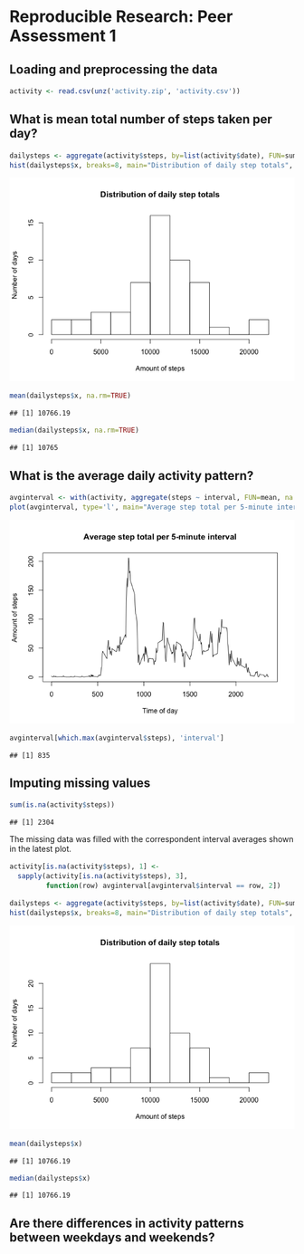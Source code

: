 # Reproducible Research: Peer Assessment 1


## Loading and preprocessing the data

```r
activity <- read.csv(unz('activity.zip', 'activity.csv'))
```



## What is mean total number of steps taken per day?

```r
dailysteps <- aggregate(activity$steps, by=list(activity$date), FUN=sum)
hist(dailysteps$x, breaks=8, main="Distribution of daily step totals", xlab="Amount of steps", ylab="Number of days")
```

![](PA1_template_files/figure-html/unnamed-chunk-2-1.png) 

```r
mean(dailysteps$x, na.rm=TRUE)
```

```
## [1] 10766.19
```

```r
median(dailysteps$x, na.rm=TRUE)
```

```
## [1] 10765
```



## What is the average daily activity pattern?

```r
avginterval <- with(activity, aggregate(steps ~ interval, FUN=mean, na.rm=TRUE))
plot(avginterval, type='l', main="Average step total per 5-minute interval", xlab="Time of day", ylab="Amount of steps")
```

![](PA1_template_files/figure-html/unnamed-chunk-3-1.png) 

```r
avginterval[which.max(avginterval$steps), 'interval']
```

```
## [1] 835
```



## Imputing missing values

```r
sum(is.na(activity$steps))
```

```
## [1] 2304
```

The missing data was filled with the correspondent interval averages shown in the latest plot.

```r
activity[is.na(activity$steps), 1] <-
  sapply(activity[is.na(activity$steps), 3],
         function(row) avginterval[avginterval$interval == row, 2])
```


```r
dailysteps <- aggregate(activity$steps, by=list(activity$date), FUN=sum)
hist(dailysteps$x, breaks=8, main="Distribution of daily step totals", xlab="Amount of steps", ylab="Number of days")
```

![](PA1_template_files/figure-html/unnamed-chunk-6-1.png) 

```r
mean(dailysteps$x)
```

```
## [1] 10766.19
```

```r
median(dailysteps$x)
```

```
## [1] 10766.19
```

## Are there differences in activity patterns between weekdays and weekends?
